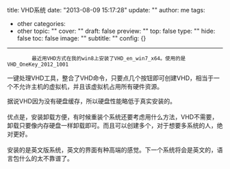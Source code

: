 title: VHD系统
date: "2013-08-09 15:17:28"
update: ""
author: me
tags:
- other
categories:
- other
topic: ""
cover: ""
draft: false
preview: ""
top: false
type: ""
hide: false
toc: false
image: ""
subtitle: ""
config: {}


---




			最近用VHD方式在我的win8上安装了VHD_en_win7_x64。使用的是VHD_OneKey_2012_1001
一键处理VHD工具，整合了VHD命令，只要点几个按钮即可创建VHD，相当于一个不允许主机的虚拟机，并且该虚拟机占用所有硬件资源。
<div>据说VHD因为没有硬盘缓存，所以硬盘性能略低于真实安装的。</div>
<div><br /></div>
<div>
优点是，安装卸载方便，有时候重装个系统还要考虑用什么方法，VHD不需要，卸载只要像内存硬盘一样卸载即可。而且可以创建多个，对于想要多系统的人，绝对更好。</div>
<div><br /></div>
<div>安装的是英文版系统，英文的界面有种高端的感觉。下一个系统将会是英文的，语言包什么的太不靠谱了。</div>

